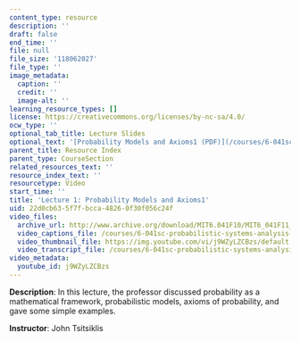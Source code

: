 ```yaml
---
content_type: resource
description: ''
draft: false
end_time: ''
file: null
file_size: '118062027'
file_type: ''
image_metadata:
  caption: ''
  credit: ''
  image-alt: ''
learning_resource_types: []
license: https://creativecommons.org/licenses/by-nc-sa/4.0/
ocw_type: ''
optional_tab_title: Lecture Slides
optional_text: '[Probability Models and Axioms1 (PDF)](/courses/6-041sc-probabilistic-systems-analysis-and-applied-probability-fall-2013/resources/mit6_041scf13_l01)'
parent_title: Resource Index
parent_type: CourseSection
related_resources_text: ''
resource_index_text: ''
resourcetype: Video
start_time: ''
title: 'Lecture 1: Probability Models and Axioms1'
uid: 22d0cb63-5f7f-bcca-4826-0f30f056c24f
video_files:
  archive_url: http://www.archive.org/download/MIT6.041F10/MIT6_041F11_lec01_300k.mp4
  video_captions_file: /courses/6-041sc-probabilistic-systems-analysis-and-applied-probability-fall-2013/j9WZyLZCBzs_captions.webvtt
  video_thumbnail_file: https://img.youtube.com/vi/j9WZyLZCBzs/default.jpg
  video_transcript_file: /courses/6-041sc-probabilistic-systems-analysis-and-applied-probability-fall-2013/j9WZyLZCBzs_transcript.pdf
video_metadata:
  youtube_id: j9WZyLZCBzs
---
```

**Description**: In this lecture, the professor discussed probability as a mathematical framework, probabilistic models, axioms of probability, and gave some simple examples.

**Instructor**: John Tsitsiklis